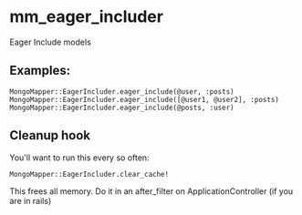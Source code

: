 
# mm_eager_includer

Eager Include models

## Examples:

    MongoMapper::EagerIncluder.eager_include(@user, :posts)
    MongoMapper::EagerIncluder.eager_include([@user1, @user2], :posts)
    MongoMapper::EagerIncluder.eager_include(@posts, :user)

## Cleanup hook

  You'll want to run this every so often:

    MongoMapper::EagerIncluder.clear_cache!

  This frees all memory. Do it in an after_filter on ApplicationController (if you are in rails)
